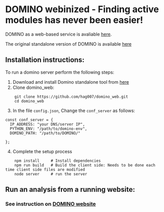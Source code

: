 # DOMINO webinized - Finding active modules has never been easier!

DOMINO as a web-based service is avaliable [here](http://domino.cs.tau.ac.il/).

The original standalone version of DOMINO is available [here](https://github.com/Shamir-Lab/DOMINO)

## Installation instructions:
To run a domino server perform the following steps:
1. Download and install Domino standalone tool from [here](https://github.com/Shamir-Lab/DOMINO)
2. Clone domino_web:
```
    git clone https://github.com/hag007/domino_web.git
    cd domino_web
```
3. In the file `config.json`, Change the `conf_server` as follows:
```
const conf_server = {
  IP_ADDRESS: "your DNS/server IP",
  PYTHON_ENV: "/path/to/domino-env",
  DOMINO_PATH: "/path/to/DOMINO/"

};
```
4. Complete the setup process
```
    npm install     # Install dependencies
    npm run build   # Build the client side: Needs to be done each time client side files are modified
    node server     # run the server
```

## Run an analysis from a running website: 

### See instruction on [DOMINO website](http://domino.cs.tau.ac.il/)
